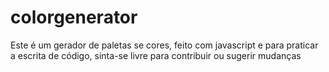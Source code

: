 # colorgenerator
Este é um gerador de paletas se cores, feito com javascript e para praticar a escrita de código, sinta-se livre para contribuir ou sugerir mudanças
